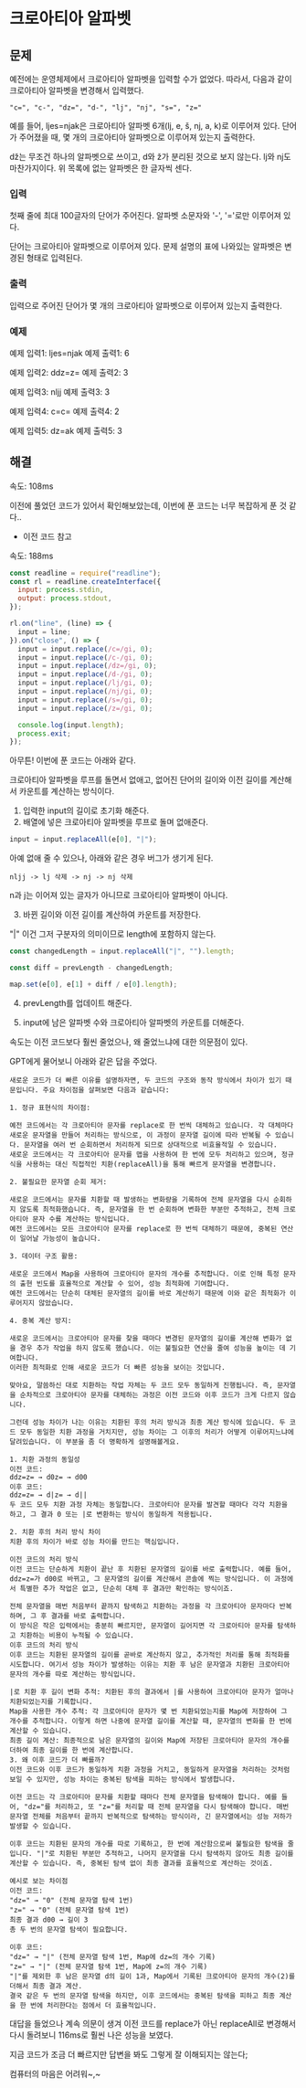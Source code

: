 # 크로아티아 알파벳

## 문제

예전에는 운영체제에서 크로아티아 알파벳을 입력할 수가 없었다. 따라서, 다음과 같이 크로아티아 알파벳을 변경해서 입력했다.

```
"c=", "c-", "dz=", "d-", "lj", "nj", "s=", "z="
```

예를 들어, ljes=njak은 크로아티아 알파벳 6개(lj, e, š, nj, a, k)로 이루어져 있다. 단어가 주어졌을 때, 몇 개의 크로아티아 알파벳으로 이루어져 있는지 출력한다.

dž는 무조건 하나의 알파벳으로 쓰이고, d와 ž가 분리된 것으로 보지 않는다. lj와 nj도 마찬가지이다. 위 목록에 없는 알파벳은 한 글자씩 센다.

### 입력

첫째 줄에 최대 100글자의 단어가 주어진다. 알파벳 소문자와 '-', '='로만 이루어져 있다.

단어는 크로아티아 알파벳으로 이루어져 있다. 문제 설명의 표에 나와있는 알파벳은 변경된 형태로 입력된다.

### 출력

입력으로 주어진 단어가 몇 개의 크로아티아 알파벳으로 이루어져 있는지 출력한다.

### 예제

예제 입력1: ljes=njak
예제 출력1: 6

예제 입력2: ddz=z=
예제 출력2: 3

예제 입력3: nljj
예제 출력3: 3

예제 입력4: c=c=
예제 출력4: 2

예제 입력5: dz=ak
예제 출력5: 3

## 해결

속도: 108ms

이전에 풀었던 코드가 있어서 확인해보았는데, 이번에 푼 코드는 너무 복잡하게 푼 것 같다..

- 이전 코드 참고

속도: 188ms

```javascript
const readline = require("readline");
const rl = readline.createInterface({
  input: process.stdin,
  output: process.stdout,
});

rl.on("line", (line) => {
  input = line;
}).on("close", () => {
  input = input.replace(/c=/gi, 0);
  input = input.replace(/c-/gi, 0);
  input = input.replace(/dz=/gi, 0);
  input = input.replace(/d-/gi, 0);
  input = input.replace(/lj/gi, 0);
  input = input.replace(/nj/gi, 0);
  input = input.replace(/s=/gi, 0);
  input = input.replace(/z=/gi, 0);

  console.log(input.length);
  process.exit;
});
```

아무튼! 이번에 푼 코드는 아래와 같다.

크로아티아 알파벳을 루프를 돌면서 없애고, 없어진 단어의 길이와 이전 길이를 계산해서 카운트를 계산하는 방식이다.

1. 입력한 input의 길이로 초기화 해준다.
2. 배열에 넣은 크로아티아 알파벳을 루프로 돌며 없애준다.

```javascript
input = input.replaceAll(e[0], "|");
```

아예 없애 줄 수 있으나, 아래와 같은 경우 버그가 생기게 된다.

```
nljj -> lj 삭제 -> nj -> nj 삭제
```

n과 j는 이어져 있는 글자가 아니므로 크로아티아 알파벳이 아니다.

3. 바뀐 길이와 이전 길이를 계산하여 카운트를 저장한다.

"|" 이건 그저 구분자의 의미이므로 length에 포함하지 않는다.

```javascript
const changedLength = input.replaceAll("|", "").length;

const diff = prevLength - changedLength;

map.set(e[0], e[1] + diff / e[0].length);
```

4. prevLength를 업데이트 해준다.

5. input에 남은 알파벳 수와 크로아티아 알파벳의 카운트를 더해준다.

속도는 이전 코드보다 훨씬 줄었으나, 왜 줄었느냐에 대한 의문점이 있다.

GPT에게 물어보니 아래와 같은 답을 주었다.

```
새로운 코드가 더 빠른 이유를 설명하자면, 두 코드의 구조와 동작 방식에서 차이가 있기 때문입니다. 주요 차이점을 살펴보면 다음과 같습니다:

1. 정규 표현식의 차이점:

예전 코드에서는 각 크로아티아 문자를 replace로 한 번씩 대체하고 있습니다. 각 대체마다 새로운 문자열을 만들어 처리하는 방식으로, 이 과정이 문자열 길이에 따라 반복될 수 있습니다. 문자열을 여러 번 순회하면서 처리하게 되므로 상대적으로 비효율적일 수 있습니다.
새로운 코드에서는 각 크로아티아 문자를 맵을 사용하여 한 번에 모두 처리하고 있으며, 정규식을 사용하는 대신 직접적인 치환(replaceAll)을 통해 빠르게 문자열을 변경합니다.

2. 불필요한 문자열 순회 제거:

새로운 코드에서는 문자를 치환할 때 발생하는 변화량을 기록하여 전체 문자열을 다시 순회하지 않도록 최적화했습니다. 즉, 문자열을 한 번 순회하며 변화한 부분만 추적하고, 전체 크로아티아 문자 수를 계산하는 방식입니다.
예전 코드에서는 모든 크로아티아 문자를 replace로 한 번씩 대체하기 때문에, 중복된 연산이 일어날 가능성이 높습니다.

3. 데이터 구조 활용:

새로운 코드에서 Map을 사용하여 크로아티아 문자의 개수를 추적합니다. 이로 인해 특정 문자의 출현 빈도를 효율적으로 계산할 수 있어, 성능 최적화에 기여합니다.
예전 코드에서는 단순히 대체된 문자열의 길이를 바로 계산하기 때문에 이와 같은 최적화가 이루어지지 않았습니다.

4. 중복 계산 방지:

새로운 코드에서는 크로아티아 문자를 찾을 때마다 변경된 문자열의 길이를 계산해 변화가 없을 경우 추가 작업을 하지 않도록 했습니다. 이는 불필요한 연산을 줄여 성능을 높이는 데 기여합니다.
이러한 최적화로 인해 새로운 코드가 더 빠른 성능을 보이는 것입니다.
```

```
맞아요, 말씀하신 대로 치환하는 작업 자체는 두 코드 모두 동일하게 진행됩니다. 즉, 문자열을 순차적으로 크로아티아 문자를 대체하는 과정은 이전 코드와 이후 코드가 크게 다르지 않습니다.

그런데 성능 차이가 나는 이유는 치환된 후의 처리 방식과 최종 계산 방식에 있습니다. 두 코드 모두 동일한 치환 과정을 거치지만, 성능 차이는 그 이후의 처리가 어떻게 이루어지느냐에 달려있습니다. 이 부분을 좀 더 명확하게 설명해볼게요.

1. 치환 과정의 동일성
이전 코드:
ddz=z= → d0z= → d00
이후 코드:
ddz=z= → d|z= → d||
두 코드 모두 치환 과정 자체는 동일합니다. 크로아티아 문자를 발견할 때마다 각각 치환을 하고, 그 결과 0 또는 |로 변환하는 방식이 동일하게 적용됩니다.

2. 치환 후의 처리 방식 차이
치환 후의 차이가 바로 성능 차이를 만드는 핵심입니다.

이전 코드의 처리 방식
이전 코드는 단순하게 치환이 끝난 후 치환된 문자열의 길이를 바로 출력합니다. 예를 들어, ddz=z=가 d00로 바뀌고, 그 문자열의 길이를 계산해서 콘솔에 찍는 방식입니다. 이 과정에서 특별한 추가 작업은 없고, 단순히 대체 후 결과만 확인하는 방식이죠.

전체 문자열을 매번 처음부터 끝까지 탐색하고 치환하는 과정을 각 크로아티아 문자마다 반복하며, 그 후 결과를 바로 출력합니다.
이 방식은 작은 입력에서는 충분히 빠르지만, 문자열이 길어지면 각 크로아티아 문자를 탐색하고 치환하는 비용이 누적될 수 있습니다.
이후 코드의 처리 방식
이후 코드는 치환된 문자열의 길이를 곧바로 계산하지 않고, 추가적인 처리를 통해 최적화를 시도합니다. 여기서 성능 차이가 발생하는 이유는 치환 후 남은 문자열과 치환된 크로아티아 문자의 개수를 따로 계산하는 방식입니다.

|로 치환 후 길이 변화 추적: 치환된 후의 결과에서 |를 사용하여 크로아티아 문자가 얼마나 치환되었는지를 기록합니다.
Map을 사용한 개수 추적: 각 크로아티아 문자가 몇 번 치환되었는지를 Map에 저장하여 그 개수를 추적합니다. 이렇게 하면 나중에 문자열 길이를 계산할 때, 문자열의 변화를 한 번에 계산할 수 있습니다.
최종 길이 계산: 최종적으로 남은 문자열의 길이와 Map에 저장된 크로아티아 문자의 개수를 더하여 최종 길이를 한 번에 계산합니다.
3. 왜 이후 코드가 더 빠를까?
이전 코드와 이후 코드가 동일하게 치환 과정을 거치고, 동일하게 문자열을 처리하는 것처럼 보일 수 있지만, 성능 차이는 중복된 탐색을 피하는 방식에서 발생합니다.

이전 코드는 각 크로아티아 문자를 치환할 때마다 전체 문자열을 탐색해야 합니다. 예를 들어, "dz="를 처리하고, 또 "z="를 처리할 때 전체 문자열을 다시 탐색해야 합니다. 매번 문자열 전체를 처음부터 끝까지 반복적으로 탐색하는 방식이라, 긴 문자열에서는 성능 저하가 발생할 수 있습니다.

이후 코드는 치환된 문자의 개수를 따로 기록하고, 한 번에 계산함으로써 불필요한 탐색을 줄입니다. "|"로 치환된 부분만 추적하고, 나머지 문자열을 다시 탐색하지 않아도 최종 길이를 계산할 수 있습니다. 즉, 중복된 탐색 없이 최종 결과를 효율적으로 계산하는 것이죠.

예시로 보는 차이점
이전 코드:
"dz=" → "0" (전체 문자열 탐색 1번)
"z=" → "0" (전체 문자열 탐색 1번)
최종 결과 d00 → 길이 3
총 두 번의 문자열 탐색이 필요합니다.

이후 코드:
"dz=" → "|" (전체 문자열 탐색 1번, Map에 dz=의 개수 기록)
"z=" → "|" (전체 문자열 탐색 1번, Map에 z=의 개수 기록)
"|"를 제외한 후 남은 문자열 d의 길이 1과, Map에서 기록된 크로아티아 문자의 개수(2)를 더해서 최종 결과 계산.
결국 같은 두 번의 문자열 탐색을 하지만, 이후 코드에서는 중복된 탐색을 피하고 최종 계산을 한 번에 처리한다는 점에서 더 효율적입니다.
```

대답을 들었으나 계속 의문이 생겨 이전 코드를 replace가 아닌 replaceAll로 변경해서 다시 돌려보니 116ms로 훨씬 나은 성능을 보였다.

지금 코드가 조금 더 빠르지만 답변을 봐도 그렇게 잘 이해되지는 않는다;

컴퓨터의 마음은 어려워~,~
